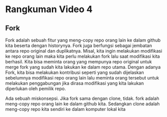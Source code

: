<h1>Rangkuman Video 4</h1>
<h2>Fork</h2>

<p>
    Fork adalah sebuah fitur yang meng-copy repo orang lain ke dalam github kita beserta dengan historynya. Fork juga berfungsi sebagai jembatan antara repo original dan duplikatnya. Misal, kita ingin melakukan modifikasi ke repo orang lain maka kita perlu melakukan fork lalu saat modifikasi kita berhasil. Kita bisa meminta orang yang mempunya repo original untuk merge fork yang sudah kita lakukan ke dalam repo utama. Dengan adanya Fork, kita bisa melakukan kontribusi seperti yang sudah dijelaskan sebelumnya modifikasi repo orang lain lalu meminta orang tersebut untuk melakukan penggabungan jika dirasa modifikasi yang kita lakukan diperlukan oleh pemilik repo.

</p>

<p1>
    Ada sebuah miskonsepsi. Jika fork sama dengan clone, tidak. fork adalah meng-copy repo orang lain ke dalam github kita. Sedangkan clone adalah meng-copy repo kita sendiri ke dalam komputer lokal kita

</p1>
